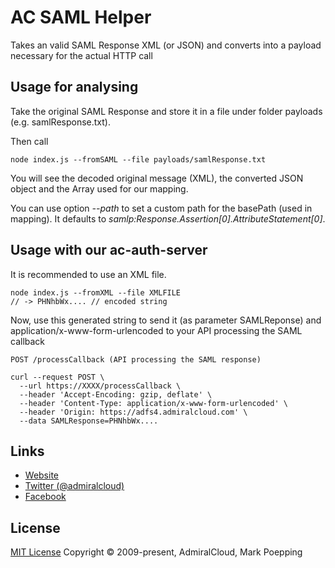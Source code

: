 # AC SAML Helper
Takes an valid SAML Response XML (or JSON) and converts into a payload necessary for the actual HTTP call

## Usage for analysing
Take the original SAML Response and store it in a file under folder payloads (e.g. samlResponse.txt).

Then call 
```
node index.js --fromSAML --file payloads/samlResponse.txt 
```

You will see the decoded original message (XML), the converted JSON object and the Array used for our mapping.

You can use option *--path* to set a custom path for the basePath (used in mapping). It defaults to *samlp:Response.Assertion[0].AttributeStatement[0]*.


## Usage with our ac-auth-server
It is recommended to use an XML file.

```
node index.js --fromXML --file XMLFILE
// -> PHNhbWx.... // encoded string
```

Now, use this generated  string to send it (as parameter SAMLReponse) and application/x-www-form-urlencoded to your API processing the SAML callback
```
POST /processCallback (API processing the SAML response)

curl --request POST \
  --url https://XXXX/processCallback \
  --header 'Accept-Encoding: gzip, deflate' \
  --header 'Content-Type: application/x-www-form-urlencoded' \
  --header 'Origin: https://adfs4.admiralcloud.com' \
  --data SAMLResponse=PHNhbWx....

```

## Links
- [Website](https://www.admiralcloud.com/)
- [Twitter (@admiralcloud)](https://twitter.com/admiralcloud)
- [Facebook](https://www.facebook.com/MediaAssetManagement/)

## License
[MIT License](https://opensource.org/licenses/MIT) Copyright © 2009-present, AdmiralCloud, Mark Poepping